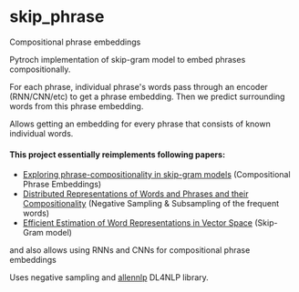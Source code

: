 # skip_phrase
Compositional phrase embeddings

Pytroch implementation of skip-gram model to embed phrases compositionally.

For each phrase, individual phrase's words pass through an encoder (RNN/CNN/etc) to get a phrase embedding. Then we predict surrounding words from this phrase embedding.

Allows getting an embedding for every phrase that consists of known individual words. 

#### This project essentially reimplements following papers:
* [Exploring phrase-compositionality in skip-gram models](https://arxiv.org/pdf/1607.06208.pdf) (Compositional Phrase Embeddings)
* [Distributed Representations of Words and Phrases and their Compositionality](https://arxiv.org/pdf/1310.4546.pdf) (Negative Sampling & Subsampling of the frequent words)
* [Efficient Estimation of Word Representations in Vector Space](https://arxiv.org/pdf/1301.3781.pdf) (Skip-Gram model)

and also allows using RNNs and CNNs for compositional phrase embeddings

Uses negative sampling and [allennlp](https://github.com/allenai/allennlp)  DL4NLP library.
